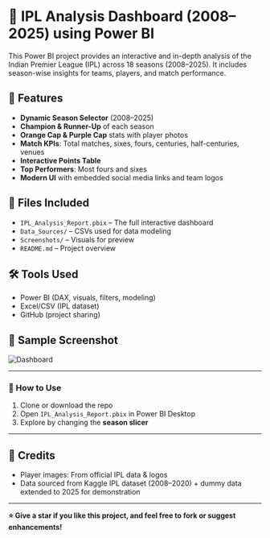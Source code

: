 # 🏏 IPL Analysis Dashboard (2008–2025) using Power BI

This Power BI project provides an interactive and in-depth analysis of the Indian Premier League (IPL) across 18 seasons (2008–2025). It includes season-wise insights for teams, players, and match performance.

## 🚀 Features
- **Dynamic Season Selector** (2008–2025)
- **Champion & Runner-Up** of each season
- **Orange Cap & Purple Cap** stats with player photos
- **Match KPIs**: Total matches, sixes, fours, centuries, half-centuries, venues
- **Interactive Points Table**
- **Top Performers**: Most fours and sixes
- **Modern UI** with embedded social media links and team logos

## 📁 Files Included
- `IPL_Analysis_Report.pbix` – The full interactive dashboard
- `Data_Sources/` – CSVs used for data modeling
- `Screenshots/` – Visuals for preview
- `README.md` – Project overview

## 🛠 Tools Used
- Power BI (DAX, visuals, filters, modeling)
- Excel/CSV (IPL dataset)
- GitHub (project sharing)

## 📸 Sample Screenshot
![Dashboard](Screenshots/dashboard_2025.png)

---

### 📎 How to Use
1. Clone or download the repo
2. Open `IPL_Analysis_Report.pbix` in Power BI Desktop
3. Explore by changing the **season slicer**

---

## 🙌 Credits
- Player images: From official IPL data & logos
- Data sourced from Kaggle IPL dataset (2008–2020) + dummy data extended to 2025 for demonstration

---

**⭐ Give a star if you like this project, and feel free to fork or suggest enhancements!**
